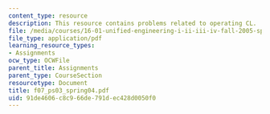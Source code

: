 ```yaml
---
content_type: resource
description: This resource contains problems related to operating CL.
file: /media/courses/16-01-unified-engineering-i-ii-iii-iv-fall-2005-spring-2006/91de4606c8c966de791dec428d0050f0_f07_ps03_spring04.pdf
file_type: application/pdf
learning_resource_types:
- Assignments
ocw_type: OCWFile
parent_title: Assignments
parent_type: CourseSection
resourcetype: Document
title: f07_ps03_spring04.pdf
uid: 91de4606-c8c9-66de-791d-ec428d0050f0
---
```

